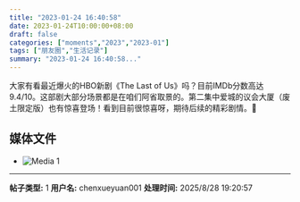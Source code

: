 ```yaml
---
title: "2023-01-24 16:40:58"
date: 2023-01-24T10:00:00+08:00
draft: false
categories: ["moments","2023","2023-01"]
tags: ["朋友圈","生活记录"]
summary: "2023-01-24 16:40:58..."
---
```


大家有看最近爆火的HBO新剧《The Last of Us》吗？目前IMDb分数高达9.4/10。这部剧大部分场景都是在咱们阿省取景的。第二集中爱城的议会大厦（废土限定版）也有惊喜登场！看到目前很惊喜呀，期待后续的精彩剧情。🥰

## 媒体文件

- ![Media 1](/Moments/photos/2023-01-24/202301241640580.jpg)

---

**帖子类型:** 1
**用户名:** chenxueyuan001
**处理时间:** 2025/8/28 19:20:57